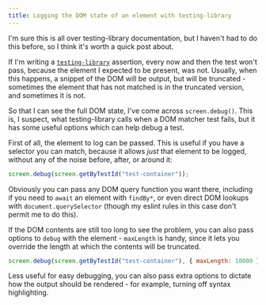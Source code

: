 ```yaml
---
title: Logging the DOM state of an element with testing-library
---
```


I'm sure this is all over testing-library documentation, but I haven't had to do
this before, so I think it's worth a quick post about.

If I'm writing a
[`testing-library`](https://www.npmjs.com/package/testing-library) assertion,
every now and then the test won't pass, because the element I expected to be
present, was not. Usually, when this happens, a snippet of the DOM will be
output, but will be truncated - sometimes the element that has not matched is in
the truncated version, and sometimes it is not.

So that I can see the full DOM state, I've come across `screen.debug()`. This
is, I suspect, what testing-library calls when a DOM matcher test fails, but it
has some useful options which can help debug a test.

First of all, the element to log can be passed. This is useful if you have a
selector you can match, because it allows _just_ that element to be logged,
without any of the noise before, after, or around it:

```javascript
screen.debug(screen.getByTestId("test-container"));
```

Obviously you can pass any DOM query function you want there, including if you
need to `await` an element with `findBy*`, or even direct DOM lookups with
`document.querySelector` (though my eslint rules in this case don't permit me to
do this).

If the DOM contents are still too long to see the problem, you can also pass
options to `debug` with the element - `maxLength` is handy, since it lets you
override the length at which the contents will be truncated.

```javascript
screen.debug(screen.getByTestId("test-container"), { maxLength: 10000 });
```

Less useful for easy debugging, you can also pass extra options to dictate how the output should be rendered - for example, turning off syntax highlighting.
